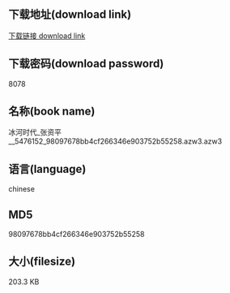 ## 下载地址(download link)
[下载链接 download link](https://voluble-croquembouche-d321dc.netlify.app/?s=%E5%86%B0%E6%B2%B3%E6%97%B6%E4%BB%A3_%E5%BC%A0%E8%B5%84%E5%B9%B3__5476152_98097678bb4cf266346e903752b55258.azw3)

## 下载密码(download password)
8078

## 名称(book name)
冰河时代_张资平__5476152_98097678bb4cf266346e903752b55258.azw3.azw3

## 语言(language)
chinese

## MD5
98097678bb4cf266346e903752b55258

## 大小(filesize)
203.3 KB
